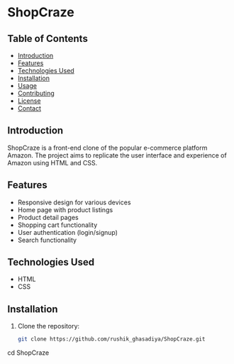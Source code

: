 # ShopCraze 

## Table of Contents
- [Introduction](#introduction)
- [Features](#features)
- [Technologies Used](#technologies-used)
- [Installation](#installation)
- [Usage](#usage)
- [Contributing](#contributing)
- [License](#license)
- [Contact](#contact)

## Introduction
ShopCraze is a front-end clone of the popular e-commerce platform Amazon. The project aims to replicate the user interface and experience of Amazon using HTML and CSS.

## Features
- Responsive design for various devices
- Home page with product listings
- Product detail pages
- Shopping cart functionality
- User authentication (login/signup)
- Search functionality

## Technologies Used
- HTML
- CSS

## Installation
1. Clone the repository:
   ```bash
   git clone https://github.com/rushik_ghasadiya/ShopCraze.git


cd ShopCraze

